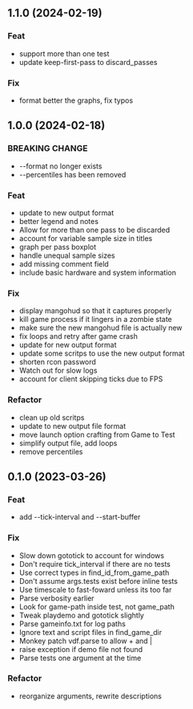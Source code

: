 ## 1.1.0 (2024-02-19)

### Feat

- support more than one test
- update keep-first-pass to discard_passes

### Fix

- format better the graphs, fix typos

## 1.0.0 (2024-02-18)

### BREAKING CHANGE

- --format no longer exists
- --percentiles has been removed

### Feat

- update to new output format
- better legend and notes
- Allow for more than one pass to be discarded
- account for variable sample size in titles
- graph per pass boxplot
- handle unequal sample sizes
- add missing comment field
- include basic hardware and system information

### Fix

- display mangohud so that it captures properly
- kill game process if it lingers in a zombie state
- make sure the new mangohud file is actually new
- fix loops and retry after game crash
- update for new output format
- update some scritps to use the new output format
- shorten rcon password
- Watch out for slow logs
- account for client skipping ticks due to FPS

### Refactor

- clean up old scritps
- update to new output file format
- move launch option crafting from Game to Test
- simplify output file, add loops
- remove percentiles

## 0.1.0 (2023-03-26)

### Feat

- add --tick-interval and --start-buffer

### Fix

- Slow down gototick to account for windows
- Don't require tick_interval if there are no tests
- Use correct types in find_id_from_game_path
- Don't assume args.tests exist before inline tests
- Use timescale to fast-foward unless its too far
- Parse verbosity earlier
- Look for game-path inside test, not game_path
- Tweak playdemo and gototick slightly
- Parse gameinfo.txt for log paths
- Ignore text and script files in find_game_dir
- Monkey patch vdf.parse to allow + and |
- raise exception if demo file not found
- Parse tests one argument at the time

### Refactor

- reorganize arguments, rewrite descriptions
